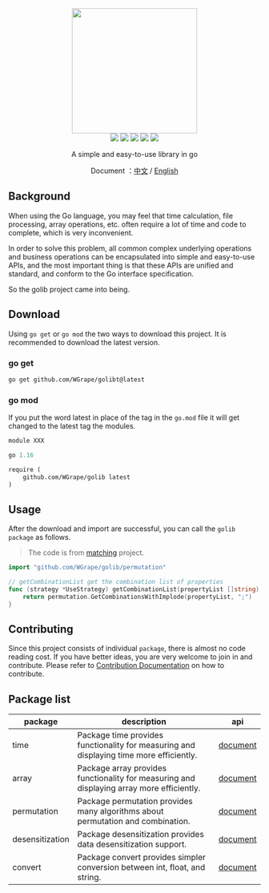 <div align="center">
<img width="250" src="https://user-images.githubusercontent.com/35942268/177622393-c67a9433-eb2b-4de3-a8e9-262d4db48565.png">
</div>

<div align="center">
    <img src="https://img.shields.io/badge/go-1.13+-blue.svg">
    <img src="https://github.com/wgrape/golib/actions/workflows/build.yml/badge.svg">
    <img src="https://img.shields.io/badge/Document-中文/English-orange.svg">
    <a href="https://godoc.org/github.com/WGrape/golib"><img src="https://godoc.org/github.com/WGrape/golib?status.svg" ></a>
    <img src="https://img.shields.io/badge/License-MIT-green.svg">   
</div>

<div align="center">    
    <p>A simple and easy-to-use library in go</p>
    <p>Document ：<a href="/README.zh-CN.md">中文</a> / <a href="/README.md">English</a></p>
</div>

## Background

When using the Go language, you may feel that time calculation, file processing, array operations, etc. often require a lot of time and code to complete, which is very inconvenient.

In order to solve this problem, all common complex underlying operations and business operations can be encapsulated into simple and easy-to-use APIs, and the most important thing is that these APIs are unified and standard, and conform to the Go interface specification.

So the golib project came into being.

## Download
Using ```go get``` or ```go mod``` the two ways to download this project. It is recommended to download the latest version.

### go get
```bash
go get github.com/WGrape/golibt@latest
```

### go mod
If you put the word latest in place of the tag in the ```go.mod``` file it will get changed to the latest tag the modules.

```mod
module XXX

go 1.16

require (
    github.com/WGrape/golib latest
)

```

## Usage
After the download and import are successful, you can call the ```golib package``` as follows.

> The code is from [matching](https://github.com/WGrape/matching/blob/main/pkg/strategy/strategy.go) project.

```go
import "github.com/WGrape/golib/permutation"

// getCombinationList get the combination list of properties
func (strategy *UseStrategy) getCombinationList(propertyList []string) []string {
    return permutation.GetCombinationsWithImplode(propertyList, ";")
}
```

## Contributing
Since this project consists of individual ```package```, there is almost no code reading cost. If you have better ideas, you are very welcome to join in and contribute. Please refer to [Contribution Documentation](.github/CONTRIBUTING.md) on how to contribute.

## Package list

| package         | description                                                                               | api                                                                    |
|-----------------|-------------------------------------------------------------------------------------------|------------------------------------------------------------------------|
| time            | Package time provides functionality for measuring and displaying time more efficiently.   | [document](https://pkg.go.dev/github.com/WGrape/golib/time)                 |
 | array           | Package array provides functionality for measuring and displaying array more efficiently. | [document](https://pkg.go.dev/github.com/WGrape/golib/array)                |
| permutation     | Package permutation provides many algorithms about permutation and combination.           | [document](https://pkg.go.dev/github.com/WGrape/golib/permutation)          |
 | desensitization | Package desensitization provides data desensitization support.                            | [document](https://pkg.go.dev/github.com/WGrape/golib/desensitization) |
| convert         | Package convert provides simpler conversion between int, float, and string.               | [document](https://pkg.go.dev/github.com/WGrape/golib/convert) |
